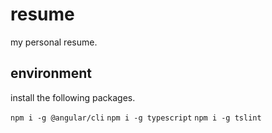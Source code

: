 # resume

my personal resume.

## environment

install the following packages.

`npm i -g @angular/cli`
`npm i -g typescript`
`npm i -g tslint`
